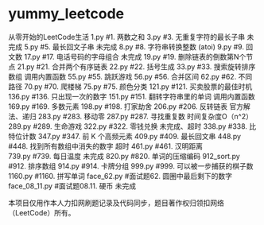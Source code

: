 # yummy_leetcode
从零开始的LeetCode生活
1.py    #1. 两数之和
3.py    #3. 无重复字符的最长子串    未完成
5.py    #5. 最长回文子串    未完成
8.py    #8. 字符串转换整数 (atoi)
9.py    #9. 回文数
17.py   #17. 电话号码的字母组合     未完成
19.py   #19. 删除链表的倒数第N个节点
21.py   #21. 合并两个有序链表
22.py   #22. 括号生成
33.py   #33. 搜索旋转排序数组   调用内置函数
55.py   #55. 跳跃游戏
56.py   #56. 合并区间
62.py   #62. 不同路径
70.py   #70. 爬楼梯
75.py   #75. 颜色分类
121.py  #121. 买卖股票的最佳时机
136.py  #136. 只出现一次的数字
151.py  #151. 翻转字符串里的单词    调用内置函数
169.py  #169. 多数元素
198.py  #198. 打家劫舍
206.py  #206. 反转链表  官方解法、递归
283.py  #283. 移动零
287.py  #287. 寻找重复数  时间复杂度O（n^2）
289.py  #289. 生命游戏
322.py  #322. 零钱兑换  未完成、超时
338.py  #338. 比特位计数
347.py  #347. 前 K 个高频元素
409.py  #409. 最长回文串
448.py  #448. 找到所有数组中消失的数字  超时
461.py  #461. 汉明距离  
739.py  #739. 每日温度  未完成
820.py  #820. 单词的压缩编码
912_sort.py #912. 排序数组
914.py  #914. 卡牌分组
999.py  #999. 可以被一步捕获的棋子数
1160.py #1160. 拼写单词
face_62.py  #面试题62. 圆圈中最后剩下的数字
face_08_11.py   #面试题08.11. 硬币  未完成

本项目仅用作本人力扣网刷题记录及代码同步，题目著作权归领扣网络（LeetCode）所有。